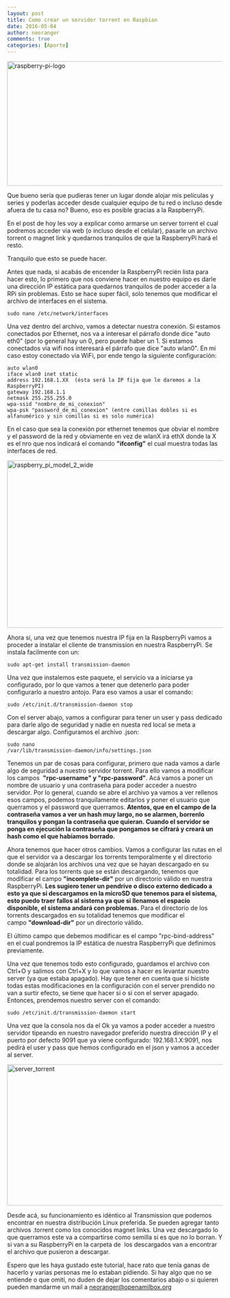 ```yaml
---
layout: post
title: Como crear un servidor torrent en Raspbian
date: 2016-05-04
author: neoranger
comments: true
categories: [Aporte]
---
```

<img class="  wp-image-2723 aligncenter" src="https://blogneositelinux.files.wordpress.com/2016/10/raspberry-pi-logo.jpg" alt="raspberry-pi-logo" width="580" height="290" />

Que bueno sería que pudieras tener un lugar donde alojar mis películas y series y poderlas acceder desde cualquier equipo de tu red o incluso desde afuera de tu casa no? Bueno, eso es posible gracias a la RaspberryPi.

En el post de hoy les voy a explicar como armarse un server torrent el cual podremos acceder via web (o incluso desde el celular), pasarle un archivo torrent o magnet link y quedarnos tranquilos de que la RaspberryPi hará el resto.

Tranquilo que esto se puede hacer.

Antes que nada, si acabás de encender la RaspberryPi recién lista para hacer esto, lo primero que nos conviene hacer en nuestro equipo es darle una dirección IP estática para quedarnos tranquilos de poder acceder a la RPi sin problemas. Esto se hace super fácil, solo tenemos que modificar el archivo de interfaces en el sistema.

<code>sudo nano /etc/network/interfaces</code>

Una vez dentro del archivo, vamos a detectar nuestra conexión. Si estamos conectados por Ethernet, nos va a interesar el párrafo donde dice "auto eth0" (por lo general hay un 0, pero puede haber un 1. Si estamos conectados via wifi nos interesará el párrafo que dice "auto wlan0". En mi caso estoy conectado via WiFi, por ende tengo la siguiente configuración:

<pre><code>auto wlan0
iface wlan0 inet static
address 192.168.1.XX  (ésta será la IP fija que le daremos a la RaspberryPI)
gateway 192.168.1.1
netmask 255.255.255.0
wpa-ssid "nombre_de_mi_conexion"
wpa-psk "password_de_mi_conexion" (entre comillas dobles si es alfanumérico y sin comillas si es solo numérica)
</code></pre>

En el caso que sea la conexión por ethernet tenemos que obviar el nombre y el password de la red y obviamente en vez de wlanX irá ethX donde la X es el nro que nos indicará el comando <strong>"ifconfig"</strong> el cual muestra todas las interfaces de red.

<img class="  wp-image-2731 aligncenter" src="https://blogneositelinux.files.wordpress.com/2016/10/raspberry_pi_model_2_wide.jpg" alt="raspberry_pi_model_2_wide" width="535" height="390" />

Ahora si, una vez que tenemos nuestra IP fija en la RaspberryPi vamos a proceder a instalar el cliente de transmission en nuestra RaspberryPi. Se instala facilmente con un:

<code>sudo apt-get install transmission-daemon</code>

Una vez que instalemos este paquete, el servicio va a iniciarse ya configurado, por lo que vamos a tener que detenerlo para poder configurarlo a nuestro antojo. Para eso vamos a usar el comando:

<code>sudo /etc/init.d/transmission-daemon stop</code>

Con el server abajo, vamos a configurar para tener un user y pass dedicado para darle algo de seguridad y nadie en nuesta red local se meta a descargar algo. Configuramos el archivo .json:

<code>sudo nano /var/lib/transmission-daemon/info/settings.json</code>

Tenemos un par de cosas para configurar, primero que nada vamos a darle algo de seguridad a nuestro servidor torrent. Para ello vamos a modificar los campos  <strong>"rpc-username" y "rpc-password"</strong>. Acá vamos a poner un nombre de usuario y una contraseña para poder acceder a nuestro servidor. Por lo general, cuando se abre el archivo ya vamos a ver rellenos esos campos, podemos tranquilamente editarlos y poner el usuario que querramos y el password que querramos. <strong>Atentos, que en el campo de la contraseña vamos a ver un hash muy largo, no se alarmen, borrenlo tranquilos y pongan la contraseña que quieran. Cuando el servidor se ponga en ejecución la contraseña que pongamos se cifrará y creará un hash como el que habíamos borrado.</strong>

Ahora tenemos que hacer otros cambios. Vamos a configurar las rutas en el que el servidor va a descargar los torrents temporalmente y el directorio donde se alojarán los archivos una vez que se hayan descargado en su totalidad.
Para los torrents que se están descargando, tenemos que modificar el campo <strong>"incomplete-dir"</strong> por un directorio válido en nuestra RaspberryPi. <strong>Les sugiero tener un pendrive o disco externo dedicado a esto ya que si descargamos en la microSD que tenemos para el sistema, esto puedo traer fallos al sistema ya que si llenamos el espacio disponible, el sistema andará con problemas.</strong>
Para el directorio de los torrents descargados en su totalidad tenemos que modificar el campo <strong>"download-dir"</strong> por un directorio válido.

El último campo que debemos modificar es el campo "rpc-bind-address" en el cual pondremos la IP estática de nuestra RaspberryPi que definimos previamente.

Una vez que tenemos todo esto configurado, guardamos el archivo con Ctrl+O y salimos con Ctrl+X y lo que vamos a hacer es levantar nuestro server (ya que estaba apagado). Hay que tener en cuenta que si hiciste todas estas modificaciones en la configuración con el server prendido no van a surtir efecto, se tiene que hacer si o si con el server apagado. Entonces, prendemos nuestro server con el comando:

<code>sudo /etc/init.d/transmission-daemon start</code>

Una vez que la consola nos da el Ok ya vamos a poder acceder a nuestro servidor tipeando en nuestro navegador preferido nuestra dirección IP y el puerto por defecto 9091 que ya viene configurado: 192.168.1.X:9091, nos pedirá el user y pass que hemos configurado en el json y vamos a acceder al server.

<img class="  wp-image-2811 aligncenter" src="https://blogneositelinux.files.wordpress.com/2016/10/server_torrent.png" alt="server_torrent" width="586" height="329" />

Desde acá, su funcionamiento es idéntico al Transmission que podemos encontrar en nuestra distribución Linux preferida. Se pueden agregar tanto archivos .torrent como los conocidos magnet links. Una vez descargado lo que querramos este va a compartirse como semilla si es que no lo borran. Y si van a su RaspberryPi en la carpeta de  los descargados van a encontrar el archivo que pusieron a descargar.

Espero que les haya gustado este tutorial, hace rato que tenía ganas de hacerlo y varias personas me lo estaban pidiendo. Si hay algo que no se entiende o que omití, no duden de dejar los comentarios abajo o si quieren pueden mandarme un mail a neoranger@openamilbox.org
